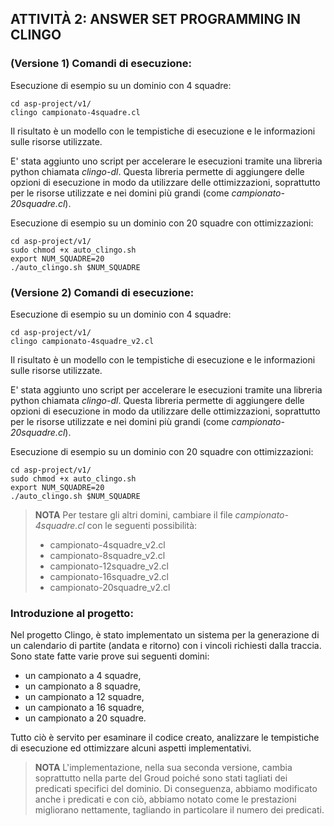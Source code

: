 ## ATTIVITÀ 2: ANSWER SET PROGRAMMING IN CLINGO
### (Versione 1) Comandi di esecuzione:
Esecuzione di esempio su un dominio con 4 squadre:
```
cd asp-project/v1/
clingo campionato-4squadre.cl 
```
Il risultato è un modello con le tempistiche di esecuzione e le informazioni sulle risorse utilizzate.

E' stata aggiunto uno script per accelerare le esecuzioni tramite una libreria python chiamata *clingo-dl*.
Questa libreria permette di aggiungere delle opzioni di esecuzione in modo da utilizzare delle ottimizzazioni,
soprattutto per le risorse utilizzate e nei domini più grandi (come *campionato-20squadre.cl*).

Esecuzione di esempio su un dominio con 20 squadre con ottimizzazioni:
```
cd asp-project/v1/
sudo chmod +x auto_clingo.sh
export NUM_SQUADRE=20
./auto_clingo.sh $NUM_SQUADRE
```

### (Versione 2) Comandi di esecuzione:
Esecuzione di esempio su un dominio con 4 squadre:
```
cd asp-project/v1/
clingo campionato-4squadre_v2.cl 
```
Il risultato è un modello con le tempistiche di esecuzione e le informazioni sulle risorse utilizzate.

E' stata aggiunto uno script per accelerare le esecuzioni tramite una libreria python chiamata *clingo-dl*.
Questa libreria permette di aggiungere delle opzioni di esecuzione in modo da utilizzare delle ottimizzazioni,
soprattutto per le risorse utilizzate e nei domini più grandi (come *campionato-20squadre.cl*).

Esecuzione di esempio su un dominio con 20 squadre con ottimizzazioni:
```
cd asp-project/v1/
sudo chmod +x auto_clingo.sh
export NUM_SQUADRE=20
./auto_clingo.sh $NUM_SQUADRE
```

>__NOTA__ Per testare gli altri domini, cambiare il file *campionato-4squadre.cl* con le seguenti possibilità:
>- campionato-4squadre_v2.cl
>- campionato-8squadre_v2.cl
>- campionato-12squadre_v2.cl
>- campionato-16squadre_v2.cl
>- campionato-20squadre_v2.cl

### Introduzione al progetto:
Nel progetto Clingo, è stato implementato un sistema per la generazione di un calendario di partite (andata e ritorno) con i vincoli richiesti dalla traccia.
Sono state fatte varie prove sui seguenti domini:
- un campionato a 4 squadre,
- un campionato a 8 squadre,
- un campionato a 12 squadre,
- un campionato a 16 squadre,
- un campionato a 20 squadre.

Tutto ciò è servito per esaminare il codice creato, analizzare le tempistiche di esecuzione ed ottimizzare alcuni aspetti implementativi.

>__NOTA__ L'implementazione, nella sua seconda versione, cambia soprattutto nella parte del Groud poiché sono stati tagliati dei predicati specifici del dominio. Di conseguenza, abbiamo modificato anche i predicati e con ciò, abbiamo notato come le prestazioni migliorano nettamente, tagliando in particolare il numero dei predicati.

